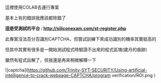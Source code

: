 這裡使用COLAB去運行專案

基本上有的錯誤我應該都除錯了

**這是受測試的平台 : http://siliconexam.com/st-register.php**

此專案沒法百分百識別CAPTCHA，但嘗試訓練下來成功識別的機率其實挺高的

但其中其實有很多是一開始測試程式時驗證不出來的程式區塊(歲月的痕跡)

雖然有程式註解了，但我還是再來稍微解釋一下

![captcha](https://github.com/Trinity-SYT-SECURITY/Using-artificial-intelligence-to-crack-webpage-CAPTCHA/program verification/ROI.png
)



